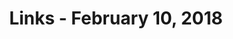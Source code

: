 ---
title: Links - February 10, 2018
layout: links
category: links
articles:
  - title: The Strange Brands in Your Instagram Feed
    author: Alexis Madrigal
    source: The Atlantic
    url: https://www.theatlantic.com/technology/archive/2018/01/the-strange-brands-in-your-instagram-feed/550136/
    note: This one is a rollercoaster. Madrigal decides to buy a cheap coat off of an Instagram ad, and upon receiving the item starts wondering how it got to his home. He digs further, only to fall in the rabbit hole of modern e-commerce. Beacuse the front-ends are shiny squares on Instagram and Shopify, we usually don't think of the cross country supply chains fed by Chinese entrepreneurs on Alibaba, or who is even doing that Instagram marketing in the first place. This is a good peek at the bowels of the machine.
    tags:
        - web
        - ecommerce
  - title: The Follower Factory
    author: Nicholas Confessore, Gabriel J.X. Dance, Richard Harris and Mark Hansen
    source: The New York Times
    url: https://www.nytimes.com/interactive/2018/01/27/technology/social-media-bots.html
    note: As a [heavy Twitter user](/articles/2017/06/29/twitter/), this is not at all surprising. The platform does not try to hide its spam. Notifications for automated likes, follow/unfollow schemes, and unrelated replies from random bot accounts are daily staples. Twitter staying [away from politics](https://www.nytimes.com/2017/09/27/technology/twitter-russia-election.html) has nothing to do with them not addressing the bot accounts. The reason this has not been fixed is that the yardstick Twitter gets measured with is the number of active accounts, and being able to say there are millions of accounts pumping content into the network is valuable to them - it props up their stock price, and keeps investors interested. Don't get me wrong, I think some bots are valuable to the platform, and have coded up [a few](https://twitter.com/alinkplease) [myself](https://twitter.com/tweetgameoflife), but bots that merely amplify the reach of someone else's account don't improve the experience of any Twitter user. Of course all these bots [disappered](https://www.nytimes.com/interactive/2018/01/31/technology/social-media-bots-investigations.html) right after the NYT published this piece.
    tags:
        - Twitter
        - web
        - technology
  - title: A Glitch in the Theocratic Matrix
    author: Venkatesh Rao
    source: Ribbonfarm
    url: https://www.ribbonfarm.com/2017/12/14/a-glitch-in-the-theocratic-matrix/
    note: People hold all sorts of bizarre unfounded beliefs. People also tend to think that their bizarre beliefs are more valid than others' bizarre beliefs. When reality fails to agree with our mental models, and we're pushed to reconcile those gaps, we crash. Rao watched Jake Tapper's interview with Ted Crockett (the one where Crockett insists that elected officials must be sworn in on a bible) and proceeded to write a whole essay on how hard Crockett crashed, and why.
    tags:
        - religion
        - philosophy
        - politics
  - title: "The Making of Apple’s Emoji: How designing these tiny icons changed my life"
    author: Angela Guzman
    source: Medium
    url: https://medium.com/@agzmn/the-making-of-apples-emoji-how-designing-these-tiny-icons-changed-my-life-16317250a9ee
    note: One of the amazing things of working at a large corporation like Apple is that a seeminlgy small or inconsequential task can end up affecting the way millions of people interact with the world. In this post, Guzman tells the story of her internship at Apple ten years ago, and how she and her mentor changed language forever. The way we communicate with each other is now permeated with their ideas, forever. Emoji are [essential to language](https://a16z.com/2016/08/02/emoji/) today. This is the story of the couple of people at Apple who made the first icons on our phones.
    tags:
        - language
        - apple
        - design
  - title: It’s Time for Apple to Build a Less Addictive iPhone
    author: Farhad Manjoo
    source: The New York Times
    url: https://www.nytimes.com/2018/01/17/technology/apple-addiction-iphone.html
    note: We're all obsessed with our phones. Notifications come and go, and we're glued to the screens. There isn't much new in this piece, but I agree with Manjoo that if anyone is strategically placed to do something about it, it is Apple.
    tags:
        - apple
        - technology
  - title: Craft Beer Is the Strangest, Happiest Economic Story in America
    author: Derek Thompson
    source: The Atlantic
    url: https://www.theatlantic.com/business/archive/2018/01/craft-beer-industry/550850/
    note: Regulation and deregulation should cause serious market restructuring. This is a good article by Thompson on how the market for booze was designed to value morals over efficiency, and how that's changed in the last few years. It is interesting to put this trend in perspective around the rest of the labor market.
    tags:
        - economics
        - labor
  - title: Inside Amazon Go, a Store of the Future
    author: Nick Wingfield
    source: The New York Times
    url: https://www.nytimes.com/2018/01/21/technology/inside-amazon-go-a-store-of-the-future.html
    note: One of the most interesting stories of the last year or two has been Amazon slowly going from a fully online store into various brick and mortar experiments. I have little sympathy for cashiers losing their jobs (as Matt Bruenig [quipped on Twitter](https://twitter.com/MattBruenig/status/956189378392412165), what's the difference between this and self checkout?), they'll find new ones, but I am afraid of losing what Jane Jacobs calls ["eyes on the street"](https://www.goodreads.com/quotes/193660-a-city-street-equipped-to-handle-strangers-and-to-make). Those cashiers do more than just charge you when you check out, and that disappears with something like Amazon Go. There's a story to be written there.
    tags:
        - amazon
        - business
  - title: Ten Year's Worth of Learnings About Pricing
    author: Tomasz Tunguz
    url: http://tomtunguz.com/pricing-summary/
    note: As an engineer working many layers away from the actual money-making part of the business, I have noticed I've almost fully stopped thinking about how sales work, and how people decide to spend their money. This is a problem, and I'm making an effort to read more about sales, marketing, and business development these days. This was a good start.
    tags:
        - economics
        - business
        - startups
  - title: The Art Of The Broken Deal
    author: Paul Krugman
    source: The New York Times
    note: Limits on a ruler's power strengthen a country's credibility. Krugman compares the English and French monarchies, and explains how, back in the olden days, the English king was constrained by parliament while the French king didn't have an equivalent division of powers, leading to healthier politics in London than in Paris. He then continues to make an analogy with the US today, where Congress should be the one reining in the executive. What's the point of having a division of powers if people are not willing to stop toeing the party line?
    url: https://www.nytimes.com/2018/01/22/opinion/art-deal-trump-shutdown.html
    tags:
        - politics
  - title: Democracy in question
    author: Chris Dillow
    source: Stumbling and Mumbling
    url: http://stumblingandmumbling.typepad.com/stumbling_and_mumbling/2018/01/democracy-in-question.html
    note: And on that note... "Politics has become like a game of football in which the only thing that matters is that our side wins and nobody cares about the quality or even basic honesty of the game. Most of us have forgotten that we are citizens as well as partisans." Dillow is talking specifically about Brexit, and the relationships between capitalism and democracy, and the fact that news and information markets don't lead to the most informed citizenry.
    tags:
        - economics
        - politics
        - nationalism
  - title: Beyond the Bitcoin Bubble
    author: Steven Johnson
    source: The New York Times
    url: https://www.nytimes.com/2018/01/16/magazine/beyond-the-bitcoin-bubble.html
    note: Yes, crypto. If you've been following along for a while, and have read about the ideas behind Bitcoin, there isn't much new here for you, but it'll be a good refresher. If you want to get a good introduction to the topic, this is a good place to get started.
    tags:
        - cryptocurrencies
  - title: The Case for Ethereum
    author: Elad Gil
    url: http://blog.eladgil.com/2018/01/the-case-for-ethereum.html
    note: Yes, more crypto. I've slowly started to become more bullish on the idea of the Ethereum network taking over Bitcoin, and Gil makes several good points in that direction here. In a vacuum, I think that Ethereum has more fundamental value, making it stronger even without the network effects that come from being the first mover, but what will end up deciding whether the number one network is BTC, ETH, LTC or some other coin, is a substantial reduction transaction costs while increasing throughput. Whether that means [Lightning](http://lightning.network/), [Plasma](https://plasma.io/), [Truebit](https://truebit.io/) or something else (Gil mentions [Bulletproofs](https://bitcoinmagazine.com/articles/how-bulletproofs-could-make-bitcoin-privacy-less-costly/)), will matter just as much as other versions of SGML matter to us today when using HTML on the web.
    tags:
        - technology
        - cryptocurrencies
        - finance
  - title: How To Think About Sellofs
    author: Fred Wilson
    source: AVC
    url: http://avc.com/2018/02/how-to-think-about-selloffs/
    note: "Ok, last crypto one. The last month or two have been crazy, but I still think we have a fundamentally different thing going on with the crypto market. And when I say _fundamentally_ that's _exactly_ the word I'm looking for. When people discuss valuations, cash flows, and discount rates, they're using concepts that were invented by people to explain prices. Humans [made these up](https://twitter.com/cburniske/status/956532695890386944), too. That the current model doesn't apply here doesn't mean there isn't fundamental value underneath, it means it is time we come up with a new way to explain prices."
    tags:
        - technology
        - cryptocurrencies
        - finance
  - title: Towards a Bra-free Instagram Experience
    author: Lauren Hallden
    source: NewCo Shift
    url: https://shift.newco.co/towards-a-bra-free-instagram-experience-3e43273b611f
    note: Men and women have substantially different experiences as they interact with the world, off and online. We're addressed in different ways, we're seen in different ways, and we're marketed to in different ways. Hallden's argument is that this last one is especially exacerbated on platforms like Instagram, where she is constantly barraged with hyper sexualized advertisements. So much for hyper-targeted ads from companies that know everything about us. This is why you need diverse teams. How did no one at Instagram catch this and say "maybe there's a problem here"?
    tags:
        - web
        - advertisement
  - title: SF tourist industry struggles to explain street misery to horrified visitors
    source: San Francisco Chronicle
    author: Heather Knight
    url: http://www.sfchronicle.com/news/article/SF-tourist-industry-struggles-to-explain-street-12534954.php
    note: SF spent $275M on homelessness efforts in 2017. Where did they go? This city is insane. Collective action problems like this one are exactly the kind of things governments are meant to address, but San Francisco is dropping the ball. (I fully agree with Stephen Merity, who pointed me to this article [on Twitter](https://twitter.com/Smerity/status/958478140375932928))
    tags:
        - San Francisco
        - Urban
  - title: Smart homes and vegetable peelers
    author: Benedict Evans
    url: https://www.ben-evans.com/benedictevans/2018/1/4/smart-homes-and-vegetable-peelers
    tags:
        - technology
        - iot
        - amazon
        - apple
        - google
    note: Having had an Echo for quite some time, and a HomePod for a few weeks, I agree with Evans' view of voice _not_ being the next platform. His analysis on the incentives of different players is probably the most interesting part of the essay - Samsung fighting within itself when trying to figure out how to position itself and how to design its new products, Shenzhen leveraging the supply chain and pushing complexity onto hardware while the SV startup does the opposite and tries to differentiate on software. It will be interesting to see this one play out.
  - title: Gig Economy Grows Up as Lenders Allow Airbnb Income on Mortgage Applications
    author: Laura Kusisto
    source: The Wall Street Journal
    url: https://www.wsj.com/articles/gig-economy-grows-up-as-lenders-allow-airbnb-income-on-mortgage-applications-1518094800
    tags:
        - economics
        - sharing economy
        - airbnb
    note: As Airbnb becomes more and more mainstream, this was bound to happen. Institutions, like people, must adapt.
  - title: "A Crazy Idea for Funding Local News: Charge People for It"
    author: Farhad Manjoo
    source: The New York Times
    url: https://mobile.nytimes.com/2018/02/07/technology/funding-local-news-charge-people-money.html
    tags:
        - media
        - journalism
        - technology
    note: The main point here is that people are willing to pay for niche content that is relevant to them - this is not news. You'd assume that the spending patterns would be different for finance and tech (where money flows more freely) than for individuals and their local news, but in the end its the same people. People paying for Stratechery or The Information probably care about their kids schools, the local events on their neighborhood, and whatever else their hyperlocal publication has to offer. This is why I'm so interested in initiatives such as [Hoodline's hyperlocal news wire](https://techcrunch.com/2018/01/26/hoodline-is-trying-to-fix-local-news-deserts-with-a-new-automated-news-wire/). 
  - title: Creative Investing (podcast)
    author: Patrick O'Shaughnessy with Ali Hamed
    source: Invest Like the Best
    url: http://investorfieldguide.com/ali/
    note: My friend Leon got me hooked on O'Shaughnessy's podcast. This one is full of interesting ideas about how to value online assets such as accounts on Airbnb or Instagram, and how one could potentially set up an incentive system to transfer the cashflows of these accounts without corrupting the quality of the underlying service being provided by the creator. See also the [episode with Chris Dixon](http://investorfieldguide.com/dixon/) on the future of tech.
    tags:
        - podcasts
        - finance
        - technology
        - venture capital
  - title: Thermal Delight (podcast)
    source: 99% Invisible
    url: https://99percentinvisible.org/episode/thermal-delight/
    note: A great episode on the surprising origin story of air conditioning. I never would have thought that the original purpose of A/C was to control moisture content in the air for publishing plants, where paper and ink alignment would constantly go out of whack. Human pleasure quickly took over, of course.
    tags:
        - podcasts
        - design
        - technology
  - title: Three Miles (podcast)
    source: This American Life
    url: https://www.thisamericanlife.org/550/three-miles
    note: A strange quality of the education system is that most people don't really know (nor have a way to know!) what are opportunities that are available for them. It can be a kid who imagines herself only as a doctor, because that's what her parents do, or a kid who thinks he'd be lucky if he can become a janitor, because its more than his parents ever accomplished, but at any and all levels of the spectrum, this notion of understanding the availability of choices is tough. In this episode of TAL, they talk about the life of young students from low income backgrounds, their shock when learning how the upper class lives, and how that experience changes the course of their lives years later.
    tags:
        - podcasts
        - education
        - identity
  - title: Chip In My Brain (podcast)
    source: This American Life
    url: https://www.thisamericanlife.org/635/chip-in-my-brain
    note: "A story about religion, cults, and how our experiences of what we see as \"normal\" when we're children affects us for the rest of our lives. Since you're here, you probably know that I'm highly skeptic of religion. Listening to this made me think of a quote by Max Weinreich that Mangi Jay tweeted a few days ago: \"A language is a dialect with an army and a navy\" A riff on that might be \"A religion is a cult with a thousand years of history.\""
    tags:
        - podcasts
        - religion
        - education
  - title: One Nation, Under Money (podcast)
    source: More Perfect
    url: https://www.wnycstudios.org/story/one-nation-under-money
    note: I had no idea that desegregation in the US was pushed through congress via the [commerce clause](https://en.wikipedia.org/wiki/Commerce_Clause). There are some really interesting questions on how far the federal government can reach into state actions, and individual decisions. Making everything about money has its issues, and this episode does a good job of poking holes into some basic tenets of the US political system.
    tags:
        - podcasts
        - politics
        - economics
---